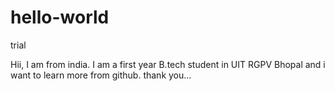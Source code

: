 # hello-world
trial

Hii,
I am from india. I am a first year B.tech student in UIT RGPV Bhopal and i want to learn more from github.
thank you...
